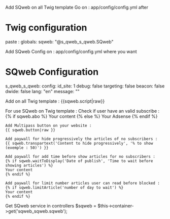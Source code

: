 Add SQweb on all Twig template
Go on : app/config/config.yml after
# Twig configuration
paste :
globals:
        sqweb: "@s_qweb_s_qweb.SQweb"

Add SQweb Config on : app/config/config.yml where you want 
# SQweb Configuration
s_qweb_s_qweb:
    config:
        id_site: 1
        debug: false
        targeting: false
        beacon: false
        dwide: false
        lang: "en"
        message: ""

Add on all Twig template :
{{sqweb.script|raw}}

For use SQweb on Twig template :
	Check if user have an valid subscribe :
	{% if sqweb.abo %}
		Your content
	{% else %}
		Your Adsense
	{% endif %}

	Add Multipass button on your website :
	{{ sqweb.button|raw }}

	Add paywall for hide progressively the articles of no subscribers :
	{{ sqweb.transpartext('Content to hide progressively', '% to show (exemple : 50)') }}

	Add paywall for add time before show articles for no subscribers :
	{% if sqweb.waitToDisplay('Date of publish', 'Time to wait before showing articles') %}
	Your content
	{% endif %}

	Add paywall for limit number articles user can read before blocked :
	{% if sqweb.limitArticle('number of day to wait') %}
	Your content
	{% endif %}

Get SQweb service in controllers
$sqweb = $this->container->get('sqweb_sqweb.sqweb');